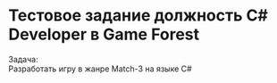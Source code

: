 # Тестовое задание должность C# Developer в Game Forest

Задача:
\
Разработать игру в жанре Match-3 на языке C#